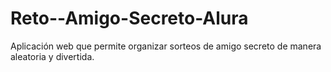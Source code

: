# Reto--Amigo-Secreto-Alura
Aplicación web que permite organizar sorteos de amigo secreto de manera aleatoria y divertida. 
